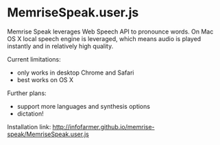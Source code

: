 MemriseSpeak.user.js
===========================

Memrise Speak leverages Web Speech API to pronounce words. On Mac OS X
local speech engine is leveraged, which means audio is played instantly
and in relatively high quality.

Current limitations:
- only works in desktop Chrome and Safari
- best works on OS X

Further plans:
- support more languages and synthesis options
- dictation!

Installation link:
http://infofarmer.github.io/memrise-speak/MemriseSpeak.user.js

